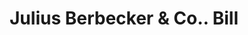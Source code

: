 ---
doi: 10.7916/D8B57WVG
date_other: '1890'
date_other_textual: 1890-1899
form: printed ephemera
genre:
- Invoices
name:
- Julius Berbecker & Co.
object_in_context_url: https://biggert.cul.columbia.edu/items/view/ave_biggert_01038
subject_hierarchical_geographic:
- New York, New York, United States
subject_name:
- Julius Berbecker & Co.
title: Julius Berbecker & Co.. Bill
sort_title: Julius Berbecker & Co.. Bill
call_number: ave_biggert_01038
coordinates:
- 40.71277777777778,-74.00583333333333
pid: ave_biggert_01038
identifiers: ave_biggert_01038
canvas_id: ldpd:396306
permalink: "/items/ave_biggert_01038/"
layout: iiif-image-page
---